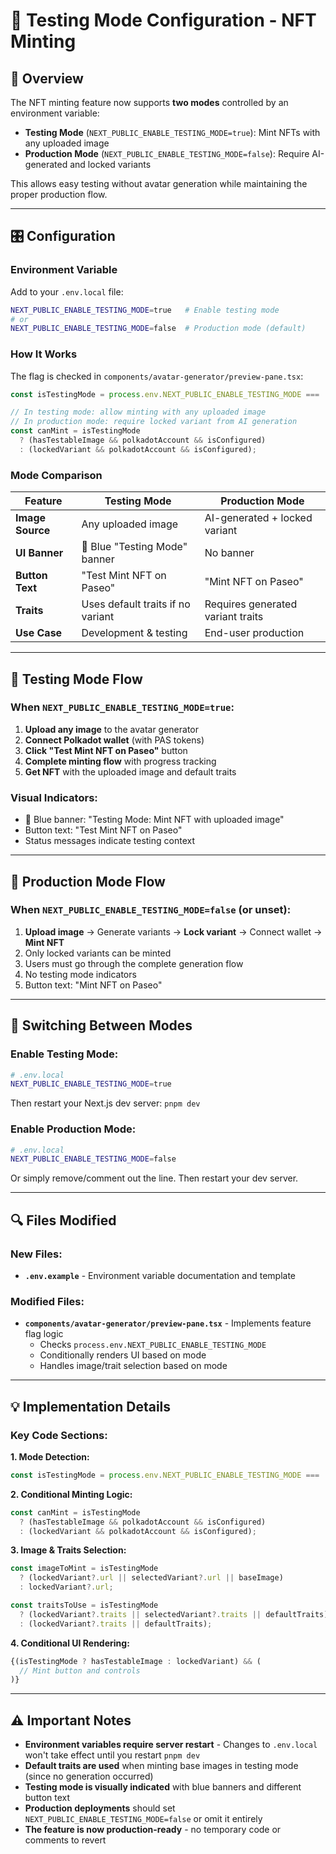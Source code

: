 # 🧪 Testing Mode Configuration - NFT Minting

## 📝 **Overview**

The NFT minting feature now supports **two modes** controlled by an environment variable:

- **Testing Mode** (`NEXT_PUBLIC_ENABLE_TESTING_MODE=true`): Mint NFTs with any uploaded image
- **Production Mode** (`NEXT_PUBLIC_ENABLE_TESTING_MODE=false`): Require AI-generated and locked variants

This allows easy testing without avatar generation while maintaining the proper production flow.

---

## 🎛️ **Configuration**

### **Environment Variable**

Add to your `.env.local` file:

```bash
NEXT_PUBLIC_ENABLE_TESTING_MODE=true   # Enable testing mode
# or
NEXT_PUBLIC_ENABLE_TESTING_MODE=false  # Production mode (default)
```

### **How It Works**

The flag is checked in `components/avatar-generator/preview-pane.tsx`:

```typescript
const isTestingMode = process.env.NEXT_PUBLIC_ENABLE_TESTING_MODE === 'true';

// In testing mode: allow minting with any uploaded image
// In production mode: require locked variant from AI generation
const canMint = isTestingMode 
  ? (hasTestableImage && polkadotAccount && isConfigured)
  : (lockedVariant && polkadotAccount && isConfigured);
```

### **Mode Comparison**

| Feature | Testing Mode | Production Mode |
|---------|-------------|----------------|
| **Image Source** | Any uploaded image | AI-generated + locked variant |
| **UI Banner** | 🧪 Blue "Testing Mode" banner | No banner |
| **Button Text** | "Test Mint NFT on Paseo" | "Mint NFT on Paseo" |
| **Traits** | Uses default traits if no variant | Requires generated variant traits |
| **Use Case** | Development & testing | End-user production |

---

## 🎯 **Testing Mode Flow**

### **When `NEXT_PUBLIC_ENABLE_TESTING_MODE=true`:**

1. **Upload any image** to the avatar generator
2. **Connect Polkadot wallet** (with PAS tokens)
3. **Click "Test Mint NFT on Paseo"** button
4. **Complete minting flow** with progress tracking
5. **Get NFT** with the uploaded image and default traits

### **Visual Indicators:**
- 🧪 Blue banner: "Testing Mode: Mint NFT with uploaded image"
- Button text: "Test Mint NFT on Paseo"
- Status messages indicate testing context

---

## 🎯 **Production Mode Flow**

### **When `NEXT_PUBLIC_ENABLE_TESTING_MODE=false` (or unset):**

1. **Upload image** → Generate variants → **Lock variant** → Connect wallet → **Mint NFT**
2. Only locked variants can be minted
3. Users must go through the complete generation flow
4. No testing mode indicators
5. Button text: "Mint NFT on Paseo"

---

## 🔄 **Switching Between Modes**

### **Enable Testing Mode:**
```bash
# .env.local
NEXT_PUBLIC_ENABLE_TESTING_MODE=true
```
Then restart your Next.js dev server: `pnpm dev`

### **Enable Production Mode:**
```bash
# .env.local
NEXT_PUBLIC_ENABLE_TESTING_MODE=false
```
Or simply remove/comment out the line. Then restart your dev server.

---

## 🔍 **Files Modified**

### **New Files:**
- **`.env.example`** - Environment variable documentation and template

### **Modified Files:**
- **`components/avatar-generator/preview-pane.tsx`** - Implements feature flag logic
  - Checks `process.env.NEXT_PUBLIC_ENABLE_TESTING_MODE`
  - Conditionally renders UI based on mode
  - Handles image/trait selection based on mode

---

## 💡 **Implementation Details**

### **Key Code Sections:**

**1. Mode Detection:**
```typescript
const isTestingMode = process.env.NEXT_PUBLIC_ENABLE_TESTING_MODE === 'true';
```

**2. Conditional Minting Logic:**
```typescript
const canMint = isTestingMode 
  ? (hasTestableImage && polkadotAccount && isConfigured)
  : (lockedVariant && polkadotAccount && isConfigured);
```

**3. Image & Traits Selection:**
```typescript
const imageToMint = isTestingMode 
  ? (lockedVariant?.url || selectedVariant?.url || baseImage)
  : lockedVariant?.url;

const traitsToUse = isTestingMode
  ? (lockedVariant?.traits || selectedVariant?.traits || defaultTraits)
  : (lockedVariant?.traits || defaultTraits);
```

**4. Conditional UI Rendering:**
```typescript
{(isTestingMode ? hasTestableImage : lockedVariant) && (
  // Mint button and controls
)}
```

---

## ⚠️ **Important Notes**

- **Environment variables require server restart** - Changes to `.env.local` won't take effect until you restart `pnpm dev`
- **Default traits are used** when minting base images in testing mode (since no generation occurred)
- **Testing mode is visually indicated** with blue banners and different button text
- **Production deployments** should set `NEXT_PUBLIC_ENABLE_TESTING_MODE=false` or omit it entirely
- **The feature is now production-ready** - no temporary code or comments to revert
